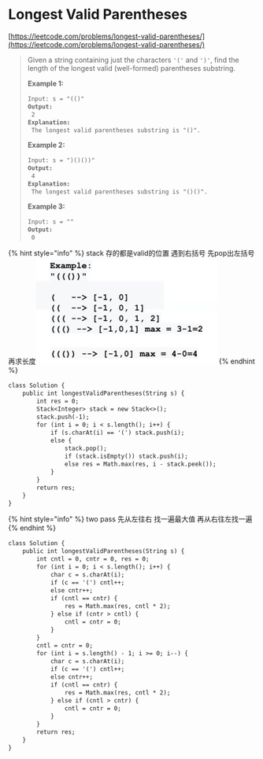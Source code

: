 # Longest Valid Parentheses

[https://leetcode.com/problems/longest-valid-parentheses/](https://leetcode.com/problems/longest-valid-parentheses/)

> Given a string containing just the characters `'('` and `')'`, find the length of the longest valid (well-formed) parentheses substring.
>
> &#x20;
>
> **Example 1:**
>
> <pre><code>Input: s = "(()"
> <strong>Output:
> </strong> 2
> <strong>Explanation:
> </strong> The longest valid parentheses substring is "()".</code></pre>
>
> **Example 2:**
>
> <pre><code>Input: s = ")()())"
> <strong>Output:
> </strong> 4
> <strong>Explanation:
> </strong> The longest valid parentheses substring is "()()".</code></pre>
>
> **Example 3:**
>
> <pre><code>Input: s = ""
> <strong>Output:
> </strong> 0</code></pre>

{% hint style="info" %}
stack 存的都是valid的位置  遇到右括号 先pop出左括号 再求长度![](<../.gitbook/assets/image (16).png>)
{% endhint %}

```
class Solution {
    public int longestValidParentheses(String s) {
        int res = 0;
        Stack<Integer> stack = new Stack<>();
        stack.push(-1);
        for (int i = 0; i < s.length(); i++) {
            if (s.charAt(i) == '(') stack.push(i);
            else {
                stack.pop();
                if (stack.isEmpty()) stack.push(i);
                else res = Math.max(res, i - stack.peek());
            }
        }
        return res;
    }
}
```

{% hint style="info" %}
two pass 先从左往右 找一遍最大值 再从右往左找一遍
{% endhint %}

```
class Solution {
    public int longestValidParentheses(String s) {
        int cntl = 0, cntr = 0, res = 0;
        for (int i = 0; i < s.length(); i++) {
            char c = s.charAt(i);
            if (c == '(') cntl++;
            else cntr++;
            if (cntl == cntr) {
                res = Math.max(res, cntl * 2);
            } else if (cntr > cntl) {
                cntl = cntr = 0;
            }
        }
        cntl = cntr = 0;
        for (int i = s.length() - 1; i >= 0; i--) {
            char c = s.charAt(i);
            if (c == '(') cntl++;
            else cntr++;
            if (cntl == cntr) {
                res = Math.max(res, cntl * 2);
            } else if (cntl > cntr) {
                cntl = cntr = 0;
            }
        }
        return res;
    }
}
```
